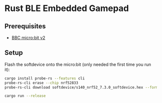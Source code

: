 # Rust BLE Embedded Gamepad

## Prerequisites

* [BBC micro:bit v2](https://microbit.org/)

## Setup

Flash the softdevice onto the micro:bit (only needed the first time you run it):

```bash
cargo install probe-rs --features cli
probe-rs-cli erase --chip nrf52833
probe-rs-cli download softdevice/s140_nrf52_7.3.0_softdevice.hex --format hex --chip nRF52833_xxAA
```

```bash
cargo run --release
```

